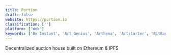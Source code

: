 ```yaml
---
title: Portion
draft: false 
website: https://portion.io
classification: ['']
platform: ['Web']
keywords: ['0x Instant', 'Art Genius', 'Arthena', 'Artstarter', 'BitBar', 'Coinbase Earn', 'Gearaward', 'MakersPlace', 'Munt', 'NuoScan', 'Patent Wall Art', 'Pure CSS Francine', 'RARE Art', 'Retro Patents', 'Savvy', 'SuperRare']
---
```

Decentralized auction house built on Ethereum & IPFS